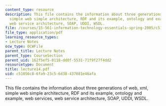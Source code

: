 ```yaml
---
content_type: resource
description: This file contains the information about three generations of web, xml,
  simple web simple architecture, RDF and its example, ontology and example, web services,
  web service architecture, SOAP, UDDI, WSDL.
file: /courses/15-561-information-technology-essentials-spring-2005/c51056c86fa923c56d38437081e46afa_lecture14.pdf
file_type: application/pdf
learning_resource_types:
- Lecture Notes
ocw_type: OCWFile
parent_title: Lecture Notes
parent_type: CourseSection
parent_uid: 162f5ef5-0118-dd0f-5531-71f9f27f4dd2
resourcetype: Document
title: lecture14.pdf
uid: c51056c8-6fa9-23c5-6d38-437081e46afa
---
```

This file contains the information about three generations of web, xml, simple web simple architecture, RDF and its example, ontology and example, web services, web service architecture, SOAP, UDDI, WSDL.

